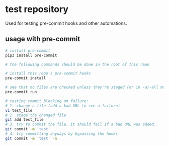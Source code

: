 # test repository

Used for testing pre-commit hooks and other automations.

## usage with pre-commit

```bash
# install pre-commit
pip3 install pre-commit

# the following commands should be done in the root of this repo

# install this repo's pre-commit hooks
pre-commit install

# see that no files are checked unless they're staged (or in -a/-all mode)
pre-commit run

# testing commit blocking on failure:
# 1. change a file (add a bad URL to see a failure)
vi test_file
# 2. stage the changed file
git add test_file
# 3. try to commit the file. it should fail if a bad URL was added.
git commit -m 'test'
# 4. try committing anyways by bypassing the hooks
git commit -m 'test' -n
```
